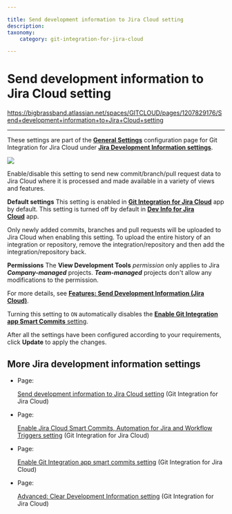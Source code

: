 ```yaml
---

title: Send development information to Jira Cloud setting
description:
taxonomy:
    category: git-integration-for-jira-cloud

---
```


# Send development information to Jira Cloud setting

<https://bigbrassband.atlassian.net/spaces/GITCLOUD/pages/1207829176/Send+development+information+to+Jira+Cloud+setting>

* * *

These settings are part of the [**General Settings**](/git-integration-for-jira-cloud/General-Settings) configuration page for Git Integration for Jira Cloud under [**Jira Development Information settings**](/wiki/spaces/GITCLOUD/pages/1207796181/Jira+development+information+settings).

![](https://bigbrassband.atlassian.net/wiki/download/thumbnails/1207829176/gitcloud-gencfg-jira-dev-info-send-to-cloud.png?version=1&modificationDate=1645097991562&cacheVersion=1&api=v2&width=548&height=253)

Enable/disable this setting to send new commit/branch/pull request data to Jira Cloud where it is processed and made available in a variety of views and features.

**Default settings**
This setting is enabled in [**Git Integration for Jira Cloud**](https://marketplace.atlassian.com/apps/4984/git-integration-for-jira?tab=overview&hosting=cloud) app by default.
This setting is turned off by default in [**Dev Info for Jira Cloud**](https://marketplace.atlassian.com/apps/1219270/dev-info-for-jira?hosting=cloud&tab=overview) app.


Only newly added commits, branches and pull requests will be uploaded to Jira Cloud when enabling this setting. To upload the entire history of an integration or repository, remove the integration/repository and then add the integration/repository back.

**Permissions**
The **View Development Tools** _permission_ only applies to Jira _**Company-managed**_ projects. _**Team-managed**_ projects don't allow any modifications to the permission.


For more details, see [**Features: Send Development Information (Jira Cloud)**](http://link.bigbrassband.com/jira-gitcloud-send-development-information-to-jira-cloud).

Turning this setting to `ON` automatically disables the [**Enable Git Integration app Smart Commits** setting](/wiki/spaces/GITCLOUD/pages/1207829205/Enable+Git+Integration+app+smart+commits+setting).


After all the settings have been configured according to your requirements, click **Update** to apply the changes.

## More Jira development information settings

*   Page:

    [Send development information to Jira Cloud setting](/wiki/spaces/GITCLOUD/pages/1207829176/Send+development+information+to+Jira+Cloud+setting) (Git Integration for Jira Cloud)

*   Page:

    [Enable Jira Cloud Smart Commits, Automation for Jira and Workflow Triggers setting](/wiki/spaces/GITCLOUD/pages/1207796196/Enable+Jira+Cloud+Smart+Commits%2C+Automation+for+Jira+and+Workflow+Triggers+setting) (Git Integration for Jira Cloud)

*   Page:

    [Enable Git Integration app smart commits setting](/wiki/spaces/GITCLOUD/pages/1207829205/Enable+Git+Integration+app+smart+commits+setting) (Git Integration for Jira Cloud)

*   Page:

    [Advanced: Clear Development Information setting](/wiki/spaces/GITCLOUD/pages/1207829225/Advanced%3A+Clear+Development+Information+setting) (Git Integration for Jira Cloud)

